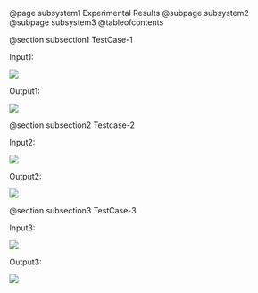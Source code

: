@page subsystem1 Experimental Results
@subpage subsystem2
@subpage subsystem3
@tableofcontents

@section subsection1 TestCase-1


Input1:


![](Screenshot_114.png)



Output1:


![](Screenshot_1142.jpeg)


@section subsection2 Testcase-2 


Input2:


![](Screenshot_115.png)


Output2:


![](Screenshot_1152.jpeg)


@section subsection3 TestCase-3


Input3:


![](Screenshot_116.png)


Output3:


![](Screenshot_1162.jpeg)





